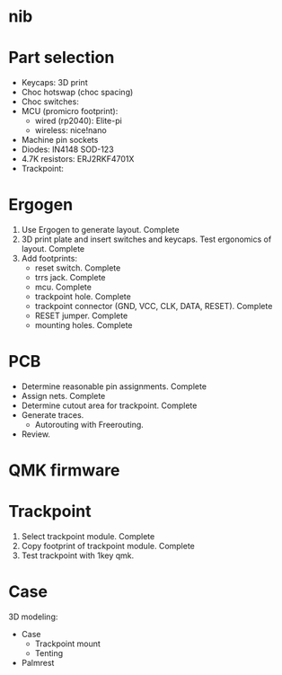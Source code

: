 # nib

# Part selection
- Keycaps: 3D print
- Choc hotswap (choc spacing)
- Choc switches: 
- MCU (promicro footprint):
  - wired (rp2040): Elite-pi
  - wireless: nice!nano
- Machine pin sockets
- Diodes: IN4148 SOD-123
- 4.7K resistors: ERJ2RKF4701X
- Trackpoint: 


# Ergogen
1. Use Ergogen to generate layout. Complete
2. 3D print plate and insert switches and keycaps. Test ergonomics of layout. Complete
3. Add footprints:
   - reset switch. Complete
   - trrs jack. Complete
   - mcu. Complete
   - trackpoint hole. Complete
   - trackpoint connector (GND, VCC, CLK, DATA, RESET). Complete
   - RESET jumper. Complete
   - mounting holes. Complete

# PCB
- Determine reasonable pin assignments. Complete
- Assign nets. Complete
- Determine cutout area for trackpoint. Complete
- Generate traces.
    - Autorouting with Freerouting.
- Review.

# QMK firmware


# Trackpoint
1. Select trackpoint module. Complete
2. Copy footprint of trackpoint module. Complete
3. Test trackpoint with 1key qmk.

# Case
3D modeling:
- Case
    - Trackpoint mount
    - Tenting
- Palmrest

